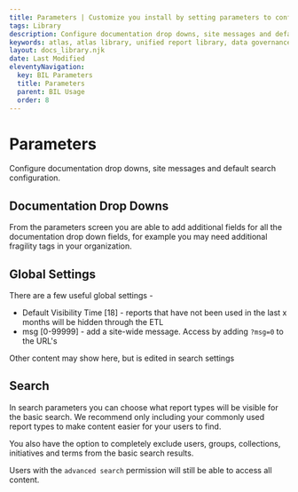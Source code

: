 ```yaml
---
title: Parameters | Customize you install by setting parameters to configure search, add global site messages, set documentation options and more!
tags: Library
description: Configure documentation drop downs, site messages and default search configuration. From the parameters screen you are able to add additional fields for all the documentation drop down fields, for example you may need additional fragility tags in your organization.
keywords: atlas, atlas library, unified report library, data governance, database, parameters, configuration, configure, setup, search settings
layout: docs_library.njk
date: Last Modified
eleventyNavigation:
  key: BIL Parameters
  title: Parameters
  parent: BIL Usage
  order: 8
---
```


# Parameters

<p class="subtitle pb-5">Configure documentation drop downs, site messages and default search configuration.</p>

## Documentation Drop Downs

From the parameters screen you are able to add additional fields for all the documentation drop down fields, for example you may need additional fragility tags in your organization.

## Global Settings

There are a few useful global settings -

- Default Visibility Time [18] - reports that have not been used in the last x months will be hidden through the ETL
- msg [0-99999] - add a site-wide message. Access by adding `?msg=0` to the URL's

Other content may show here, but is edited in search settings

## Search

In search parameters you can choose what report types will be visible for the basic search. We recommend only including your commonly used report types to make content easier for your users to find.

You also have the option to completely exclude users, groups, collections, initiatives and terms from the basic search results.

Users with the `advanced search` permission will still be able to access all content.
